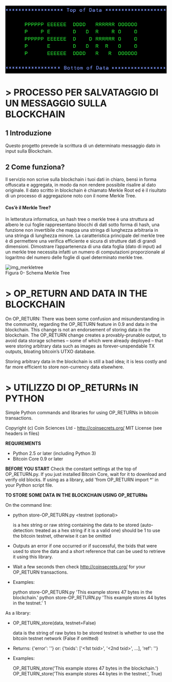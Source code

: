 ![logo_PEDRO](./images/PEDRO.png)


# > PROCESSO PER SALVATAGGIO DI UN MESSAGGIO SULLA BLOCKCHAIN


## 1	Introduzione
Questo progetto prevede la scrittura di un determinato messaggio dato in input sulla Blockchain.
 

## 2	Come funziona?

Il servizio non scrive sulla blockchain i tuoi dati in chiaro, bensì in forma offuscata e aggregata, in modo da non rendere possibile risalire al dato originale. Il dato scritto in blockchain è chiamato Merkle Root ed è il risultato di un processo di aggregazione noto con il nome Merkle Tree.

#### Cos’è il Merkle Tree?  

In letteratura informatica, un hash tree o merkle tree è una struttura ad albero le cui foglie rappresentano blocchi di dati sotto forma di hash, una funzione non invertibile che mappa una stringa di lunghezza arbitraria in una stringa di lunghezza minore. La caratteristica principale del merkle tree è di permettere una verifica efficiente e sicura di strutture dati di grandi dimensioni.
Dimostrare l’appartenenza di una data foglia (dato di input) ad un merkle tree necessita infatti un numero di computazioni proporzionale al logaritmo del numero delle foglie di quel determinato merkle tree.

![img_merkletree](./images/Hash_Tree.png)    
Figura 0- Schema Merkle Tree

# > OP_RETURN AND DATA IN THE BLOCKCHAIN

On OP_RETURN: There was been some confusion and misunderstanding in the community, regarding the OP_RETURN feature in 0.9 and data in the blockchain. This change is not an endorsement of storing data in the blockchain. The OP_RETURN change creates a provably-prunable output, to avoid data storage schemes – some of which were already deployed – that were storing arbitrary data such as images as forever-unspendable TX outputs, bloating bitcoin’s UTXO database.

Storing arbitrary data in the blockchain is still a bad idea; it is less costly and far more efficient to store non-currency data elsewhere.


# > UTILIZZO DI OP_RETURNs IN PYTHON

Simple Python commands and libraries for using OP_RETURNs in bitcoin transactions.

Copyright (c) Coin Sciences Ltd - http://coinsecrets.org/
MIT License (see headers in files)

**REQUIREMENTS**
* Python 2.5 or later (including Python 3)
* Bitcoin Core 0.9 or later

**BEFORE YOU START**
Check the constant settings at the top of OP_RETURN.py.
If you just installed Bitcoin Core, wait for it to download and verify old blocks.
If using as a library, add 'from OP_RETURN import *' in your Python script file.


**TO STORE SOME DATA IN THE BLOCKCHAIN USING OP_RETURNs**

On the command line:

* python store-OP_RETURN.py <data> <testnet (optional)>

  <data> is a hex string or raw string containing the data to be stored
         (auto-detection: treated as a hex string if it is a valid one)
  <testnet> should be 1 to use the bitcoin testnet, otherwise it can be omitted

* Outputs an error if one occurred or if successful, the txids that were used to store
  the data and a short reference that can be used to retrieve it using this library.

* Wait a few seconds then check http://coinsecrets.org/ for your OP_RETURN transactions.

* Examples:

  python store-OP_RETURN.py 'This example stores 47 bytes in the blockchain.'
  python store-OP_RETURN.py 'This example stores 44 bytes in the testnet.' 1
  
  
As a library:

* OP_RETURN_store(data, testnet=False)

  data is the string of raw bytes to be stored
  testnet is whether to use the bitcoin testnet network (False if omitted)
  
* Returns: {'error': '<some error string>'}
       or: {'txids': ['<1st txid>', '<2nd txid>', ...],
            'ref': '<ref for retrieving data>'}
           
* Examples:

  OP_RETURN_store('This example stores 47 bytes in the blockchain.')
  OP_RETURN_store('This example stores 44 bytes in the testnet.', True)
  



